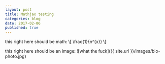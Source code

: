 ```yaml
---
layout: post
title: Mathjax testing
categories: blog
date: 2017-02-06
published: true
---
```


this right here should be math:
\\[ \frac{1}{n^{x}} \\]

this right here should be an image:
![what the fuck]({{ site.url }}/images/bio-photo.jpg)
